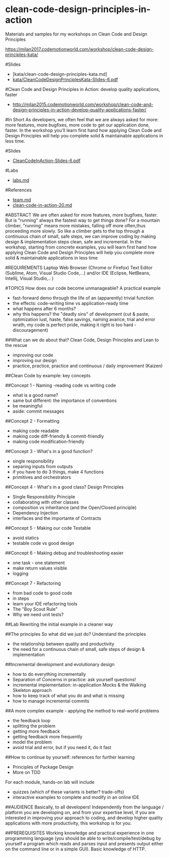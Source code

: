 # clean-code-design-principles-in-action

Materials and samples for my workshops on Clean Code and Design Principles

https://milan2017.codemotionworld.com/workshop/clean-code-design-principles-kata/
 
#Slides
* [kata/clean-code-design-principles-kata.md]
* [kata/CleanCodeDesignPrinciplesKata-Slides-6.pdf](CleanCodeDesignPrinciplesKata-6.pdf)




#Clean Code and Design Principles in Action: develop quality applications, faster
* http://milan2015.codemotionworld.com/workshop/clean-code-and-design-principles-in-action-develop-quality-applications-faster/

#In Short
As developers, we often feel that we are always asked for more: more
features, more bugfixes, more code to get our application done,
faster. In the workshop you'll learn first hand how applying Clean
Code and Design Principles will help you complete solid & maintainable
applications in less time.

#Slides
* [CleanCodeInAction-Slides-6.pdf](CleanCodeInAction-Slides-6.pdf)

#Labs
* [labs.md](labs.md)

#References
* [team.md](team.md)
* [clean-code-in-action-20.md](clean-code-in-action-20.md)

#ABSTRACT
We are often asked for more features, more bugfixes, faster. But is
"running" always the fastest way to get things done?
For a mountain climber, "running" means more mistakes, falling off
more often,thus proceeding more slowly.
So like a climber gets to the top through a continuous chain of small,
safe steps, we can improve coding by making design & implementation
steps clean, safe and incremental.
In the workshop, starting from concrete examples, you will learn first
hand how applying Clean Code and Design Principles will help you
complete more solid & maintainable applications in less time

#REQUIREMENTS
Laptop
Web Browser (Chrome or Firefox)
Text Editor (Sublime, Atom, Visual Studio Code,...) and/or IDE
(Eclipse,  NetBeans, Intellij, Visual Studio,.. )

#TOPICS
How does our code become unmanageable? A practical example
- fast-forward demo through the life of an (apparently) trivial function
- the effects: code-writing time vs application-ready time
- what happens after 6 months?
- why this happens? the "deadly sins" of development (cut & paste,
optimization lust, haste, false savings, naming avarice, trial and
error wrath, my code is perfect pride, making it right is too hard -
discouragement)

##What can we do about that? 
Clean Code, Design Principles and Lean to the rescue
- improving our code
- improving our design
- practice, practice, practice and continuous / daily improvement (Kaizen)

##Clean Code by example: key concepts

##Concept 1 - Naming
-reading code vs writing code
- what is a good name?
- same but different: the importance of conventions
- be meaningful
- aside: commit messages

##Concept 2 - Formatting
- making code readable
- making code diff-friendly & commit-friendly
- making code modification-friendly

##Concept 3 - What's in a good function?
- single responsibility
- separing inputs from outputs
- if you have to do 3 things, make 4 functions
- primitives and orchestrators

##Concept 4 - What's in a good class? Design Principles
- Single Responsibility Principle
- collaborating with other classes
- composition vs inheritance (and the Open/Closed principle)
- Dependency Injection
- interfaces and the importante of Contracts

##Concept 5 - Making our code Testable
- avoid statics
- testable code vs good design

##Concept 6 - Making debug and troubleshooting easier
- one task - one statement
- make return values visible
- logging

##Concept 7 - Refactoring
- from bad code to good code
- in steps
- learn your IDE refactoring tools
- The "Boy Scout Rule"
- Why we need unit tests?

##Lab
Rewriting the initial example in a cleaner way

##The principles
So what did we just do? Understand the principles
- the relationship between quality and productivity
- the need for a continuous chain of small, safe steps of design &
implementation

##Incremental development and evolutionary design
- how to do everything incrementally
- Separation of Concerns in practice: ask yourself questions!
- incremental implementation: in-application Mocks & the Walking
Skeleton approach
- how to keep track of what you do and what is missing
- how to manage incremental commits

##A more complex example - applying the method to real-world problems
- the feedback loop
- splitting the problem
- getting more feedback
- getting feedback more frequently
- model the problem
- avoid trial and error, but if you need it, do it fast

##How to continue by yourself: references for further learning
- Principles of Package Design
- More on TDD

For each module, hands-on lab will include
- quizzes (which of these variants is better? trade-offs)
- interactive examples to complete and modify in an online IDE


##AUDIENCE
Basically, to all developers! Independently from the language /
platform you are developing on, and from your expertise level, if you
are interested in improving your approach to coding, and develop
higher quality applications with more productivity, this workshop is
for you.


##PREREQUISITES
Working knowledge and practical experience in one programming language
(you should be able to write/compile/test/debug by yourself a program
which reads and parses input and presents output either on the command
line or in a simple GUI).
Basic knowledge of HTTP.